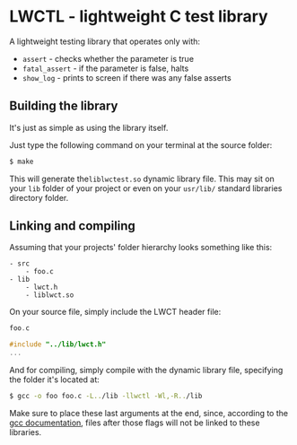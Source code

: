 # LWCTL - lightweight C test library

A lightweight testing library that operates only with:
* `assert` - checks whether the parameter is true
* `fatal_assert` - if the parameter is false, halts
* `show_log` - prints to screen if there was any false asserts

## Building the library

It's just as simple as using the library itself.

Just type the following command on your terminal at the source folder:

``` bash
$ make
```

This will generate the`liblwctest.so` dynamic library file. This may sit on your `lib` folder of your project or even on your `usr/lib/` standard libraries directory folder.

## Linking and compiling

Assuming that your projects' folder hierarchy looks something like this:

```
- src
	- foo.c
- lib
	- lwct.h
	- liblwct.so
```

On your source file, simply include the LWCT header file:

``` c
foo.c

#include "../lib/lwct.h"
...
```

And for compiling, simply compile with the dynamic library file, specifying the folder it's located at:

``` bash
$ gcc -o foo foo.c -L../lib -llwctl -Wl,-R../lib
```

Make sure to place these last arguments at the end, since, according to the [gcc documentation](https://linux.die.net/man/1/gcc), files after those flags will not be linked to these libraries.